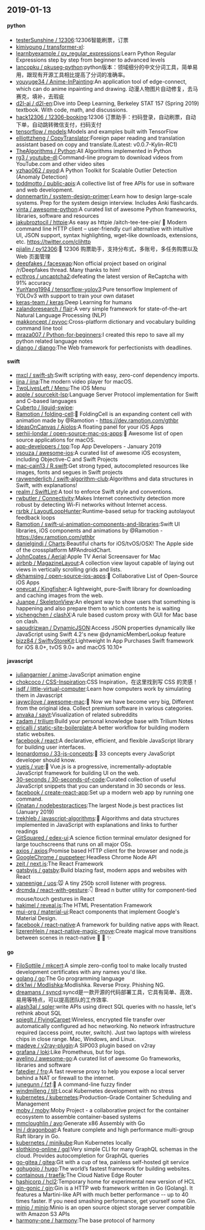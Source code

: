 ## 2019-01-13

#### python
* [testerSunshine / 12306](https://github.com/testerSunshine/12306):12306智能刷票，订票
* [kimiyoung / transformer-xl](https://github.com/kimiyoung/transformer-xl):
* [learnbyexample / py_regular_expressions](https://github.com/learnbyexample/py_regular_expressions):Learn Python Regular Expressions step by step from beginner to advanced levels
* [lancopku / pkuseg-python](https://github.com/lancopku/pkuseg-python):python版本：领域细分的中文分词工具，简单易用，跟现有开源工具相比提高了分词的准确率。
* [youyuge34 / Anime-InPainting](https://github.com/youyuge34/Anime-InPainting):An application tool of edge-connect, which can do anime inpainting and drawing. 动漫人物图片自动修复，去马赛克，填补，去瑕疵
* [d2l-ai / d2l-en](https://github.com/d2l-ai/d2l-en):Dive into Deep Learning, Berkeley STAT 157 (Spring 2019) textbook. With code, math, and discussions.
* [hack12306 / 12306-booking](https://github.com/hack12306/12306-booking):12306 订票助手：扫码登录，自动刷票，自动下单，自动跳转微信支付，扫码支付
* [tensorflow / models](https://github.com/tensorflow/models):Models and examples built with TensorFlow
* [elliottzheng / CopyTranslator](https://github.com/elliottzheng/CopyTranslator):Foreign paper reading and translation assistant based on copy and translate.(Latest: v0.0.7-Kylin-RC1)
* [TheAlgorithms / Python](https://github.com/TheAlgorithms/Python):All Algorithms implemented in Python
* [rg3 / youtube-dl](https://github.com/rg3/youtube-dl):Command-line program to download videos from YouTube.com and other video sites
* [yzhao062 / pyod](https://github.com/yzhao062/pyod):A Python Toolkit for Scalable Outlier Detection (Anomaly Detection)
* [toddmotto / public-apis](https://github.com/toddmotto/public-apis):A collective list of free APIs for use in software and web development.
* [donnemartin / system-design-primer](https://github.com/donnemartin/system-design-primer):Learn how to design large-scale systems. Prep for the system design interview. Includes Anki flashcards.
* [vinta / awesome-python](https://github.com/vinta/awesome-python):A curated list of awesome Python frameworks, libraries, software and resources
* [jakubroztocil / httpie](https://github.com/jakubroztocil/httpie):As easy as httpie /aitch-tee-tee-pie/ 🥧 Modern command line HTTP client – user-friendly curl alternative with intuitive UI, JSON support, syntax highlighting, wget-like downloads, extensions, etc. https://twitter.com/clihttp
* [pjialin / py12306](https://github.com/pjialin/py12306):🚂
12306 购票助手，支持分布式，多账号，多任务购票以及 Web 页面管理
* [deepfakes / faceswap](https://github.com/deepfakes/faceswap):Non official project based on original /r/Deepfakes thread. Many thanks to him!
* [ecthros / uncaptcha2](https://github.com/ecthros/uncaptcha2):defeating the latest version of ReCaptcha with 91% accuracy
* [YunYang1994 / tensorflow-yolov3](https://github.com/YunYang1994/tensorflow-yolov3):Pure tensorflow Implement of YOLOv3 with support to train your own dataset
* [keras-team / keras](https://github.com/keras-team/keras):Deep Learning for humans
* [zalandoresearch / flair](https://github.com/zalandoresearch/flair):A very simple framework for state-of-the-art Natural Language Processing (NLP)
* [makkoncept / pyvoc](https://github.com/makkoncept/pyvoc):Cross-platform dictionary and vocabulary building command line tool
* [mraza007 / Python-for-beginners](https://github.com/mraza007/Python-for-beginners):I created this repo to save all my python related language notes
* [django / django](https://github.com/django/django):The Web framework for perfectionists with deadlines.

#### swift
* [mxcl / swift-sh](https://github.com/mxcl/swift-sh):Swift scripting with easy, zero-conf dependency imports.
* [iina / iina](https://github.com/iina/iina):The modern video player for macOS.
* [TwoLivesLeft / Menu](https://github.com/TwoLivesLeft/Menu):The iOS Menu
* [apple / sourcekit-lsp](https://github.com/apple/sourcekit-lsp):Language Server Protocol implementation for Swift and C-based languages
* [Cuberto / liquid-swipe](https://github.com/Cuberto/liquid-swipe):
* [Ramotion / folding-cell](https://github.com/Ramotion/folding-cell):📃
FoldingCell is an expanding content cell with animation made by @Ramotion - https://dev.ramotion.com/gthbr
* [IdeasOnCanvas / Aiolos](https://github.com/IdeasOnCanvas/Aiolos):A floating panel for your iOS Apps
* [serhii-londar / open-source-mac-os-apps](https://github.com/serhii-londar/open-source-mac-os-apps):🚀
Awesome list of open source applications for macOS.
* [app-developers / top](https://github.com/app-developers/top):Top App Developers - January 2019
* [vsouza / awesome-ios](https://github.com/vsouza/awesome-ios):A curated list of awesome iOS ecosystem, including Objective-C and Swift Projects
* [mac-cain13 / R.swift](https://github.com/mac-cain13/R.swift):Get strong typed, autocompleted resources like images, fonts and segues in Swift projects
* [raywenderlich / swift-algorithm-club](https://github.com/raywenderlich/swift-algorithm-club):Algorithms and data structures in Swift, with explanations!
* [realm / SwiftLint](https://github.com/realm/SwiftLint):A tool to enforce Swift style and conventions.
* [rwbutler / Connectivity](https://github.com/rwbutler/Connectivity):Makes Internet connectivity detection more robust by detecting Wi-Fi networks without Internet access.
* [rsrbk / LayoutLoopHunter](https://github.com/rsrbk/LayoutLoopHunter):Runtime-based setup for tracking autolayout feedback loops
* [Ramotion / swift-ui-animation-components-and-libraries](https://github.com/Ramotion/swift-ui-animation-components-and-libraries):Swift UI libraries, iOS components and animations by @Ramotion - https://dev.ramotion.com/gthbr
* [danielgindi / Charts](https://github.com/danielgindi/Charts):Beautiful charts for iOS/tvOS/OSX! The Apple side of the crossplatform MPAndroidChart.
* [JohnCoates / Aerial](https://github.com/JohnCoates/Aerial):Apple TV Aerial Screensaver for Mac
* [airbnb / MagazineLayout](https://github.com/airbnb/MagazineLayout):A collection view layout capable of laying out views in vertically scrolling grids and lists.
* [dkhamsing / open-source-ios-apps](https://github.com/dkhamsing/open-source-ios-apps):📱
Collaborative List of Open-Source iOS Apps
* [onevcat / Kingfisher](https://github.com/onevcat/Kingfisher):A lightweight, pure-Swift library for downloading and caching images from the web.
* [Juanpe / SkeletonView](https://github.com/Juanpe/SkeletonView):An elegant way to show users that something is happening and also prepare them to which contents he is waiting
* [yichengchen / clashX](https://github.com/yichengchen/clashX):A rule based custom proxy with GUI for Mac base on clash.
* [saoudrizwan / DynamicJSON](https://github.com/saoudrizwan/DynamicJSON):Access JSON properties dynamically like JavaScript using Swift 4.2's new @dynamicMemberLookup feature
* [bizz84 / SwiftyStoreKit](https://github.com/bizz84/SwiftyStoreKit):Lightweight In App Purchases Swift framework for iOS 8.0+, tvOS 9.0+ and macOS 10.10+

#### javascript
* [juliangarnier / anime](https://github.com/juliangarnier/anime):JavaScript animation engine
* [chokcoco / CSS-Inspiration](https://github.com/chokcoco/CSS-Inspiration):CSS Inspiration，在这里找到写 CSS 的灵感！
* [jsdf / little-virtual-computer](https://github.com/jsdf/little-virtual-computer):Learn how computers work by simulating them in Javascript
* [jaywcjlove / awesome-mac](https://github.com/jaywcjlove/awesome-mac): Now we have become very big, Different from the original idea. Collect premium software in various categories.
* [anvaka / sayit](https://github.com/anvaka/sayit):Visualization of related subreddits
* [zadam / trilium](https://github.com/zadam/trilium):Build your personal knowledge base with Trilium Notes
* [ericalli / static-site-boilerplate](https://github.com/ericalli/static-site-boilerplate):A better workflow for building modern static websites.
* [facebook / react](https://github.com/facebook/react):A declarative, efficient, and flexible JavaScript library for building user interfaces.
* [leonardomso / 33-js-concepts](https://github.com/leonardomso/33-js-concepts):📜
33 concepts every JavaScript developer should know.
* [vuejs / vue](https://github.com/vuejs/vue):🖖
Vue.js is a progressive, incrementally-adoptable JavaScript framework for building UI on the web.
* [30-seconds / 30-seconds-of-code](https://github.com/30-seconds/30-seconds-of-code):Curated collection of useful JavaScript snippets that you can understand in 30 seconds or less.
* [facebook / create-react-app](https://github.com/facebook/create-react-app):Set up a modern web app by running one command.
* [i0natan / nodebestpractices](https://github.com/i0natan/nodebestpractices):The largest Node.js best practices list (January 2019)
* [trekhleb / javascript-algorithms](https://github.com/trekhleb/javascript-algorithms):📝
Algorithms and data structures implemented in JavaScript with explanations and links to further readings
* [GitSquared / edex-ui](https://github.com/GitSquared/edex-ui):A science fiction terminal emulator designed for large touchscreens that runs on all major OSs.
* [axios / axios](https://github.com/axios/axios):Promise based HTTP client for the browser and node.js
* [GoogleChrome / puppeteer](https://github.com/GoogleChrome/puppeteer):Headless Chrome Node API
* [zeit / next.js](https://github.com/zeit/next.js):The React Framework
* [gatsbyjs / gatsby](https://github.com/gatsbyjs/gatsby):Build blazing fast, modern apps and websites with React
* [vaneenige / uos](https://github.com/vaneenige/uos):🐭
A tiny 250b scroll listener with progress.
* [drcmda / react-with-gesture](https://github.com/drcmda/react-with-gesture):👇
Bread n butter utility for component-tied mouse/touch gestures in React
* [hakimel / reveal.js](https://github.com/hakimel/reveal.js):The HTML Presentation Framework
* [mui-org / material-ui](https://github.com/mui-org/material-ui):React components that implement Google's Material Design.
* [facebook / react-native](https://github.com/facebook/react-native):A framework for building native apps with React.
* [IjzerenHein / react-native-magic-move](https://github.com/IjzerenHein/react-native-magic-move):Create magical move transitions between scenes in react-native
🐰
🎩
✨

#### go
* [FiloSottile / mkcert](https://github.com/FiloSottile/mkcert):A simple zero-config tool to make locally trusted development certificates with any names you'd like.
* [golang / go](https://github.com/golang/go):The Go programming language
* [drk1wi / Modlishka](https://github.com/drk1wi/Modlishka):Modlishka. Reverse Proxy. Phishing NG.
* [dreamans / syncd](https://github.com/dreamans/syncd):syncd是一款开源的代码部署工具，它具有简单、高效、易用等特点，可以提高团队的工作效率.
* [alash3al / sqler](https://github.com/alash3al/sqler):write APIs using direct SQL queries with no hassle, let's rethink about SQL
* [spieglt / FlyingCarpet](https://github.com/spieglt/FlyingCarpet):Wireless, encrypted file transfer over automatically configured ad hoc networking. No network infrastructure required (access point, router, switch). Just two laptops with wireless chips in close range. Mac, Windows, and Linux.
* [madeye / v2ray-plugin](https://github.com/madeye/v2ray-plugin):A SIP003 plugin based on v2ray
* [grafana / loki](https://github.com/grafana/loki):Like Prometheus, but for logs.
* [avelino / awesome-go](https://github.com/avelino/awesome-go):A curated list of awesome Go frameworks, libraries and software
* [fatedier / frp](https://github.com/fatedier/frp):A fast reverse proxy to help you expose a local server behind a NAT or firewall to the internet.
* [junegunn / fzf](https://github.com/junegunn/fzf):🌸
A command-line fuzzy finder
* [windmilleng / tilt](https://github.com/windmilleng/tilt):Local Kubernetes development with no stress
* [kubernetes / kubernetes](https://github.com/kubernetes/kubernetes):Production-Grade Container Scheduling and Management
* [moby / moby](https://github.com/moby/moby):Moby Project - a collaborative project for the container ecosystem to assemble container-based systems
* [mmcloughlin / avo](https://github.com/mmcloughlin/avo):Generate x86 Assembly with Go
* [lni / dragonboat](https://github.com/lni/dragonboat):A feature complete and high performance multi-group Raft library in Go.
* [kubernetes / minikube](https://github.com/kubernetes/minikube):Run Kubernetes locally
* [slothking-online / gql](https://github.com/slothking-online/gql):Very simple CLI for many GraphQL schemas in the cloud. Provides autocompletion for GraphQL queries
* [go-gitea / gitea](https://github.com/go-gitea/gitea):Git with a cup of tea, painless self-hosted git service
* [gohugoio / hugo](https://github.com/gohugoio/hugo):The world’s fastest framework for building websites.
* [containous / traefik](https://github.com/containous/traefik):The Cloud Native Edge Router
* [hashicorp / hcl2](https://github.com/hashicorp/hcl2):Temporary home for experimental new version of HCL
* [gin-gonic / gin](https://github.com/gin-gonic/gin):Gin is a HTTP web framework written in Go (Golang). It features a Martini-like API with much better performance -- up to 40 times faster. If you need smashing performance, get yourself some Gin.
* [minio / minio](https://github.com/minio/minio):Minio is an open source object storage server compatible with Amazon S3 APIs
* [harmony-one / harmony](https://github.com/harmony-one/harmony):The base protocol of harmony
